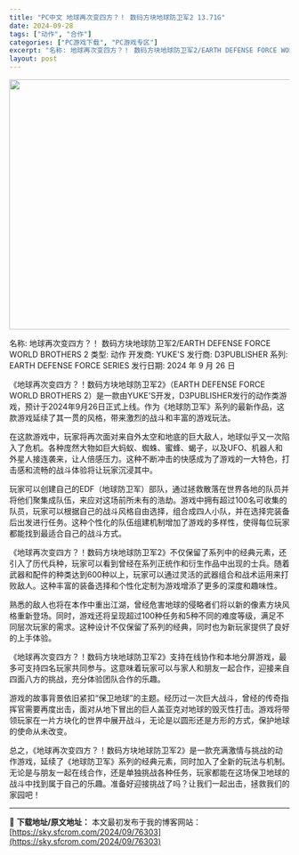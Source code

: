 ```yaml
---
title: "PC中文 地球再次变四方？！ 数码方块地球防卫军2 13.71G"
date: 2024-09-28
tags: ["动作", "合作"]
categories: ["PC游戏下载", "PC游戏专区"]
excerpt: "名称: 地球再次变四方？！ 数码方块地球防卫军2/EARTH DEFENSE FORCE WORLD BROTHERS 2 类型: 动作 开发商: YUKE&#039;S 发行商: D3PUBLISHER 系列: EARTH DEFENSE FORCE SERIES 发行日期: 2024 年 9 月 26 日&hellip;"
layout: post
---
```


<img class="aligncenter size-full wp-image-76304" src="https://sky.sfcrom.com/wp-content/uploads/2024/09/2024092801493644.webp" alt="" width="800" height="450" />

名称: 地球再次变四方？！ 数码方块地球防卫军2/EARTH DEFENSE FORCE WORLD BROTHERS 2
类型: 动作
开发商: YUKE'S
发行商: D3PUBLISHER
系列: EARTH DEFENSE FORCE SERIES
发行日期: 2024 年 9 月 26 日

《地球再次变四方？！数码方块地球防卫军2》（EARTH DEFENSE FORCE WORLD BROTHERS 2）是一款由YUKE'S开发，D3PUBLISHER发行的动作类游戏，预计于2024年9月26日正式上线。作为《地球防卫军》系列的最新作品，这款游戏延续了其一贯的风格，带来激烈的战斗和丰富的游戏玩法。

在这款游戏中，玩家将再次面对来自外太空和地底的巨大敌人，地球似乎又一次陷入了危机。各种庞然大物如巨大蚂蚁、蜘蛛、蜜蜂、蝎子，以及UFO、机器人和外星人接连袭来，让人倍感压力。这种不断冲击的快感成为了游戏的一大特色，打击感和流畅的战斗体验将让玩家沉浸其中。

玩家可以创建自己的EDF（地球防卫军）部队，通过拯救散落在世界各地的队员并将他们聚集成队伍，来应对这场前所未有的浩劫。游戏中拥有超过100名可收集的队员，玩家可以根据自己的战斗风格自由选择，组合成四人小队，并在选择完装备后出发进行任务。这种个性化的队伍组建机制增加了游戏的多样性，使得每位玩家都能找到最适合自己的战斗方式。

《地球再次变四方？！数码方块地球防卫军2》不仅保留了系列中的经典元素，还引入了历代兵种，玩家可以看到曾经在系列正统作和衍生作品中出现的士兵。随着武器和配件的种类达到600种以上，玩家可以通过灵活的武器组合和战术运用来打败敌人。这种丰富的装备选择和个性化定制为游戏增添了更多的深度和趣味性。

熟悉的敌人也将在本作中重出江湖，曾经危害地球的侵略者们将以新的像素方块风格重新登场。同时，游戏还将呈现超过100种任务和5种不同的难度等级，满足不同层次玩家的需求。这种设计不仅保留了系列的经典，同时也为新玩家提供了良好的上手体验。

《地球再次变四方？！数码方块地球防卫军2》支持在线协作和本地分屏游戏，最多可支持四名玩家共同参与。这意味着玩家可以与家人和朋友一起合作，迎接来自四面八方的挑战，充分体验团队合作的乐趣。

游戏的故事背景依旧紧扣“保卫地球”的主题。经历过一次巨大战斗，曾经的传奇指挥官需要再度出击，面对从地下冒出的巨人盖亚克对地球的毁灭性打击。游戏将带领玩家在一片方块化的世界中展开战斗，无论是以圆形还是方形的方式，保护地球的使命从未改变。

总之，《地球再次变四方？！数码方块地球防卫军2》是一款充满激情与挑战的动作游戏，延续了《地球防卫军》系列的经典元素，同时加入了全新的玩法与机制。无论是与朋友一起在线合作，还是单独挑战各种任务，玩家都能在这场保卫地球的战斗中找到属于自己的乐趣。准备好迎接挑战了吗？让我们一起出击，拯救我们的家园吧！

---
📖 **下载地址/原文地址：** 本文最初发布于我的博客网站：[https://sky.sfcrom.com/2024/09/76303](https://sky.sfcrom.com/2024/09/76303)
